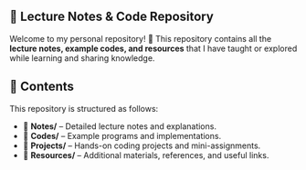 ## 📌 Lecture Notes & Code Repository  

Welcome to my personal repository! 🚀 This repository contains all the **lecture notes, example codes, and resources** that I have taught or explored while learning and sharing knowledge.  

## 📂 Contents  

This repository is structured as follows:  

- 📁 **Notes/** – Detailed lecture notes and explanations.  
- 📁 **Codes/** – Example programs and implementations.  
- 📁 **Projects/** – Hands-on coding projects and mini-assignments.  
- 📁 **Resources/** – Additional materials, references, and useful links.  


